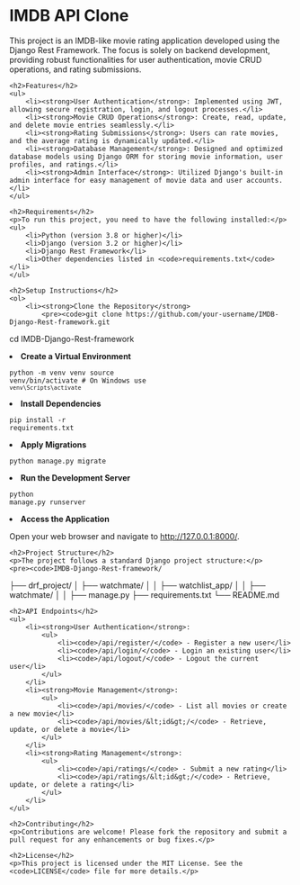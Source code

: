 <!DOCTYPE html>
<html lang="en">
<head>
    <meta charset="UTF-8">
    <meta name="viewport" content="width=device-width, initial-scale=1.0">
    <title>IMDB API Clone - README</title>
</head>
<body>
    <h1>IMDB API Clone</h1>
    <p>This project is an IMDB-like movie rating application developed using the Django Rest Framework. The focus is solely on backend development, providing robust functionalities for user authentication, movie CRUD operations, and rating submissions.</p>
    
    <h2>Features</h2>
    <ul>
        <li><strong>User Authentication</strong>: Implemented using JWT, allowing secure registration, login, and logout processes.</li>
        <li><strong>Movie CRUD Operations</strong>: Create, read, update, and delete movie entries seamlessly.</li>
        <li><strong>Rating Submissions</strong>: Users can rate movies, and the average rating is dynamically updated.</li>
        <li><strong>Database Management</strong>: Designed and optimized database models using Django ORM for storing movie information, user profiles, and ratings.</li>
        <li><strong>Admin Interface</strong>: Utilized Django's built-in admin interface for easy management of movie data and user accounts.</li>
    </ul>
    
    <h2>Requirements</h2>
    <p>To run this project, you need to have the following installed:</p>
    <ul>
        <li>Python (version 3.8 or higher)</li>
        <li>Django (version 3.2 or higher)</li>
        <li>Django Rest Framework</li>
        <li>Other dependencies listed in <code>requirements.txt</code></li>
    </ul>
    
    <h2>Setup Instructions</h2>
    <ol>
        <li><strong>Clone the Repository</strong>
            <pre><code>git clone https://github.com/your-username/IMDB-Django-Rest-framework.git
cd IMDB-Django-Rest-framework</code></pre>
        </li>
        <li><strong>Create a Virtual Environment</strong>
            <pre><code>python -m venv venv
source venv/bin/activate   # On Windows use `venv\Scripts\activate`</code></pre>
        </li>
        <li><strong>Install Dependencies</strong>
            <pre><code>pip install -r requirements.txt</code></pre>
        </li>
        <li><strong>Apply Migrations</strong>
            <pre><code>python manage.py migrate</code></pre>
        </li>
        <li><strong>Run the Development Server</strong>
            <pre><code>python manage.py runserver</code></pre>
        </li>
        <li><strong>Access the Application</strong>
            <p>Open your web browser and navigate to <a href="http://127.0.0.1:8000/">http://127.0.0.1:8000/</a>.</p>
        </li>
    </ol>
    
    <h2>Project Structure</h2>
    <p>The project follows a standard Django project structure:</p>
    <pre><code>IMDB-Django-Rest-framework/
├── drf_project/
│   ├── watchmate/
│   │   ├── watchlist_app/
│   │   ├── watchmate/
│   │   ├── manage.py
├── requirements.txt
└── README.md</code></pre>
    
    <h2>API Endpoints</h2>
    <ul>
        <li><strong>User Authentication</strong>:
            <ul>
                <li><code>/api/register/</code> - Register a new user</li>
                <li><code>/api/login/</code> - Login an existing user</li>
                <li><code>/api/logout/</code> - Logout the current user</li>
            </ul>
        </li>
        <li><strong>Movie Management</strong>:
            <ul>
                <li><code>/api/movies/</code> - List all movies or create a new movie</li>
                <li><code>/api/movies/&lt;id&gt;/</code> - Retrieve, update, or delete a movie</li>
            </ul>
        </li>
        <li><strong>Rating Management</strong>:
            <ul>
                <li><code>/api/ratings/</code> - Submit a new rating</li>
                <li><code>/api/ratings/&lt;id&gt;/</code> - Retrieve, update, or delete a rating</li>
            </ul>
        </li>
    </ul>
    
    <h2>Contributing</h2>
    <p>Contributions are welcome! Please fork the repository and submit a pull request for any enhancements or bug fixes.</p>
    
    <h2>License</h2>
    <p>This project is licensed under the MIT License. See the <code>LICENSE</code> file for more details.</p>
</body>
</html>
